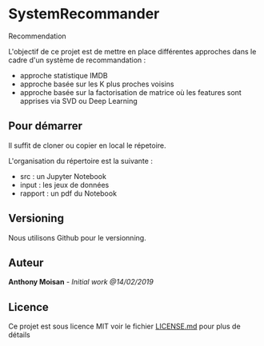 # SystemRecommander
Recommendation 

L'objectif de ce projet est de mettre en place différentes approches dans le cadre d'un système de recommandation :
* approche statistique IMDB
* approche basée sur les K plus proches voisins
* approche basée sur la factorisation de matrice où les features sont apprises via SVD ou Deep Learning

## Pour démarrer

Il suffit de cloner ou copier en local le répetoire.

L'organisation du répertoire est la suivante : 
* src : un Jupyter Notebook 
* input : les jeux de données  
* rapport : un pdf du Notebook

## Versioning

Nous utilisons Github pour le versionning. 


## Auteur

**Anthony Moisan** - *Initial work @14/02/2019* 

## Licence

Ce projet est sous licence MIT voir le fichier [LICENSE.md](LICENSE.md) pour plus de détails


